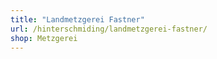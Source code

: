 ```yaml
---
title: "Landmetzgerei Fastner"
url: /hinterschmiding/landmetzgerei-fastner/
shop: Metzgerei
---
```

